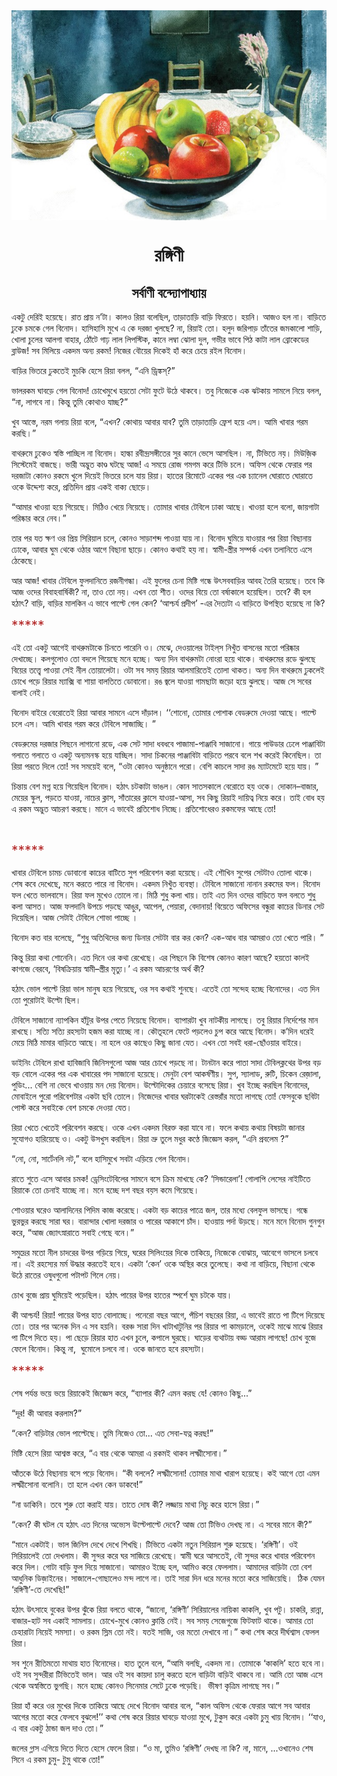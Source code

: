 <div align=center> <img src="./../../metadata/images/rabibasariya/রঙ্গিণী.jpg" align="center" ></div>
<h1 align=center>রঙ্গিণী</h1>
<h2 align=center>সর্বাণী বন্দ্যোপাধ্যায়</h2>
<div><p>&#x98F;&#x995;&#x99F;&#x9C1; &#x9A6;&#x9C7;&#x9B0;&#x9BF;&#x987; &#x9B9;&#x9DF;&#x9C7;&#x99B;&#x9C7;&#x964; &#x9B0;&#x9BE;&#x9A4; &#x9AA;&#x9CD;&#x9B0;&#x9BE;&#x9DF; &#x9A8;&#x2019;&#x99F;&#x9BE;&#x964; &#x995;&#x9BE;&#x9B2;&#x993; &#x9B0;&#x9BF;&#x9DF;&#x9BE; &#x9AC;&#x9B2;&#x9C7;&#x99B;&#x9BF;&#x9B2;, &#x9A4;&#x9BE;&#x9DC;&#x9BE;&#x9A4;&#x9BE;&#x9DC;&#x9BF; &#x9AC;&#x9BE;&#x9DC;&#x9BF; &#x9AB;&#x9BF;&#x9B0;&#x9A4;&#x9C7;&#x964; &#x9B9;&#x9DF;&#x9A8;&#x9BF;&#x964; &#x986;&#x99C;&#x993; &#x9B9;&#x9B2; &#x9A8;&#x9BE;&#x964; &#x9AC;&#x9BE;&#x9DC;&#x9BF;&#x9A4;&#x9C7; &#x9A2;&#x9C1;&#x995;&#x9C7; &#x99A;&#x9AE;&#x995;&#x9C7; &#x997;&#x9C7;&#x9B2; &#x9AC;&#x9BF;&#x9A8;&#x9CB;&#x9A6;&#x964; &#x9B9;&#x9BE;&#x9B8;&#x9BF;&#x9B9;&#x9BE;&#x9B8;&#x9BF; &#x9AE;&#x9C1;&#x996;&#x9C7; &#x98F; &#x995;&#x9C7; &#x9A6;&#x9B0;&#x99C;&#x9BE; &#x996;&#x9C1;&#x9B2;&#x99B;&#x9C7;? &#x9A8;&#x9BE;, &#x9B0;&#x9BF;&#x9DF;&#x9BE;&#x987; &#x9A4;&#x9CB;&#x964; &#x9B9;&#x9B2;&#x9C1;&#x9A6; &#x99C;&#x9B0;&#x9BF;&#x9AA;&#x9BE;&#x9DC; &#x9A4;&#x9BE;&#x981;&#x9A4;&#x9C7;&#x9B0; &#x99C;&#x9AE;&#x995;&#x9BE;&#x9B2;&#x9CB; &#x9B6;&#x9BE;&#x9DC;&#x9BF;, &#x996;&#x9CB;&#x9B2;&#x9BE; &#x99A;&#x9C1;&#x9B2;&#x9C7;&#x9B0; &#x986;&#x9B2;&#x997;&#x9BE; &#x9AC;&#x9BE;&#x9B9;&#x9BE;&#x9B0;, &#x9A0;&#x9CB;&#x981;&#x99F;&#x9C7; &#x997;&#x9BE;&#x9DD; &#x9B2;&#x9BE;&#x9B2; &#x9B2;&#x9BF;&#x9AA;&#x9B8;&#x9CD;&#x99F;&#x9BF;&#x995;, &#x995;&#x9BE;&#x9A8;&#x9C7; &#x9B2;&#x9AE;&#x9CD;&#x9AC;&#x9BE; &#x99D;&#x9CB;&#x9B2;&#x9BE; &#x9A6;&#x9C1;&#x9B2;, &#x997;&#x9AD;&#x9C0;&#x9B0; &#x9AD;&#x9BE;&#x9AC;&#x9C7; &#x9AA;&#x9BF;&#x9A0; &#x995;&#x9BE;&#x99F;&#x9BE; &#x9B2;&#x9BE;&#x9B2; &#x9AC;&#x9CD;&#x9B0;&#x9CB;&#x995;&#x9C7;&#x9A1;&#x9C7;&#x9B0; &#x9AC;&#x9CD;&#x9B2;&#x9BE;&#x989;&#x99C;! &#x9B8;&#x9AC; &#x9AE;&#x9BF;&#x9B2;&#x9BF;&#x9DF;&#x9C7; &#x98F;&#x995;&#x9A6;&#x9AE; &#x985;&#x9A8;&#x9CD;&#x9AF; &#x9B0;&#x995;&#x9AE;! &#x9A8;&#x9BF;&#x99C;&#x9C7;&#x9B0; &#x9AC;&#x9CC;&#x9DF;&#x9C7;&#x9B0; &#x9A6;&#x9BF;&#x995;&#x9C7;&#x987; &#x9B9;&#x9BE;&#x981; &#x995;&#x9B0;&#x9C7; &#x99A;&#x9C7;&#x9DF;&#x9C7; &#x9B0;&#x987;&#x9B2; &#x9AC;&#x9BF;&#x9A8;&#x9CB;&#x9A6;&#x964;&#xA0;</p><p>&#x9AC;&#x9BE;&#x9DC;&#x9BF;&#x9B0; &#x9AD;&#x9BF;&#x9A4;&#x9B0;&#x9C7; &#x9A2;&#x9C1;&#x995;&#x9A4;&#x9C7;&#x987; &#x9AE;&#x9C1;&#x99A;&#x995;&#x9BF; &#x9B9;&#x9C7;&#x9B8;&#x9C7; &#x9B0;&#x9BF;&#x9DF;&#x9BE; &#x9AC;&#x9B2;&#x9B2;, &#x201C;&#x98F;&#x9A8;&#x9BF; &#x9A1;&#x9CD;&#x9B0;&#x9BF;&#x999;&#x9CD;&#x995;&#x9B8;&#x9CD;&#x200C;?&#x201D;</p><p>&#x9AD;&#x9BE;&#x9B2;&#x9B0;&#x995;&#x9AE; &#x998;&#x9BE;&#x9AC;&#x9DC;&#x9C7; &#x997;&#x9C7;&#x9B2; &#x9AC;&#x9BF;&#x9A8;&#x9CB;&#x9A6;! &#x99A;&#x9CB;&#x996;&#x9C7;&#x9AE;&#x9C1;&#x996;&#x9C7; &#x9B9;&#x9DF;&#x9A4;&#x9CB; &#x9B8;&#x9C7;&#x99F;&#x9BE; &#x9AB;&#x9C1;&#x99F;&#x9C7; &#x989;&#x9A0;&#x9C7; &#x9A5;&#x9BE;&#x995;&#x9AC;&#x9C7;&#x964; &#x9A4;&#x9AC;&#x9C1; &#x9A8;&#x9BF;&#x99C;&#x9C7;&#x995;&#x9C7; &#x98F;&#x995; &#x99D;&#x99F;&#x995;&#x9BE;&#x9DF; &#x9B8;&#x9BE;&#x9AE;&#x9B2;&#x9C7; &#x9A8;&#x9BF;&#x9DF;&#x9C7; &#x9AC;&#x9B2;&#x9B2;, &#x201C;&#x9A8;&#x9BE;, &#x9B2;&#x9BE;&#x997;&#x9AC;&#x9C7; &#x9A8;&#x9BE;&#x964; &#x995;&#x9BF;&#x9A8;&#x9CD;&#x9A4;&#x9C1; &#x9A4;&#x9C1;&#x9AE;&#x9BF; &#x995;&#x9CB;&#x9A5;&#x9BE;&#x993; &#x9AF;&#x9BE;&#x99A;&#x9CD;&#x99B;?&#x201D;</p><p>&#x996;&#x9C1;&#x9AC; &#x986;&#x9B8;&#x9CD;&#x9A4;&#x9C7;, &#x9A8;&#x9B0;&#x9AE; &#x997;&#x9B2;&#x9BE;&#x9DF; &#x9B0;&#x9BF;&#x9DF;&#x9BE; &#x9AC;&#x9B2;&#x9C7;, &#x201C;&#x98F;&#x996;&#x9A8;? &#x995;&#x9CB;&#x9A5;&#x9BE;&#x9DF; &#x986;&#x9AC;&#x9BE;&#x9B0; &#x9AF;&#x9BE;&#x9AC;? &#x9A4;&#x9C1;&#x9AE;&#x9BF; &#x9A4;&#x9BE;&#x9DC;&#x9BE;&#x9A4;&#x9BE;&#x9DC;&#x9BF; &#x9AB;&#x9CD;&#x9B0;&#x9C7;&#x9B6; &#x9B9;&#x9DF;&#x9C7; &#x98F;&#x9B8;&#x964; &#x986;&#x9AE;&#x9BF; &#x996;&#x9BE;&#x9AC;&#x9BE;&#x9B0; &#x997;&#x9B0;&#x9AE; &#x995;&#x9B0;&#x99B;&#x9BF;&#x964;&#x201D;</p><p>&#x9AC;&#x9BE;&#x9A5;&#x9B0;&#x9C1;&#x9AE;&#x9C7; &#x9A2;&#x9C1;&#x995;&#x9C7;&#x993; &#x9B8;&#x9CD;&#x9AC;&#x9B8;&#x9CD;&#x9A4;&#x9BF; &#x9AA;&#x9BE;&#x99A;&#x9CD;&#x99B;&#x9BF;&#x9B2; &#x9A8;&#x9BE; &#x9AC;&#x9BF;&#x9A8;&#x9CB;&#x9A6;&#x964; &#x9B9;&#x9BE;&#x9B2;&#x9CD;&#x995;&#x9BE; &#x9B0;&#x9AC;&#x9C0;&#x9A8;&#x9CD;&#x9A6;&#x9CD;&#x9B0;&#x9B8;&#x999;&#x9CD;&#x997;&#x9C0;&#x9A4;&#x9C7;&#x9B0; &#x9B8;&#x9C1;&#x9B0; &#x995;&#x9BE;&#x9A8;&#x9C7; &#x9AD;&#x9C7;&#x9B8;&#x9C7; &#x986;&#x9B8;&#x99B;&#x9BF;&#x9B2;&#x964; &#x9A8;&#x9BE;, &#x99F;&#x9BF;&#x9AD;&#x9BF;&#x9A4;&#x9C7; &#x9A8;&#x9DF;&#x964; &#x9AE;&#x9BF;&#x989;&#x99C;&#x9BC;&#x9BF;&#x995; &#x9B8;&#x9BF;&#x9B8;&#x9CD;&#x99F;&#x9C7;&#x9AE;&#x9C7;&#x987; &#x9AC;&#x9BE;&#x99C;&#x99B;&#x9C7;&#x964; &#x9AD;&#x9BE;&#x9B0;&#x9C0; &#x985;&#x9A6;&#x9CD;&#x9AD;&#x9C1;&#x9A4; &#x995;&#x9BE;&#x9A3;&#x9CD;&#x9A1; &#x998;&#x99F;&#x99B;&#x9C7; &#x986;&#x99C;! &#x98F; &#x9B8;&#x9AE;&#x9DF;&#x9C7; &#x9B0;&#x9CB;&#x99C; &#x997;&#x9AE;&#x997;&#x9AE; &#x995;&#x9B0;&#x9C7; &#x99F;&#x9BF;&#x9AD;&#x9BF; &#x99A;&#x9B2;&#x9C7;&#x964; &#x985;&#x9AB;&#x9BF;&#x9B8; &#x9A5;&#x9C7;&#x995;&#x9C7; &#x9AB;&#x9C7;&#x9B0;&#x9BE;&#x9B0; &#x9AA;&#x9B0; &#x9A6;&#x9B0;&#x99C;&#x9BE;&#x99F;&#x9BE; &#x995;&#x9CB;&#x9A8;&#x993; &#x9B0;&#x995;&#x9AE;&#x9C7; &#x996;&#x9C1;&#x9B2;&#x9C7; &#x9A6;&#x9BF;&#x9DF;&#x9C7;&#x987; &#x9AD;&#x9BF;&#x9A4;&#x9B0;&#x9C7; &#x99A;&#x9B2;&#x9C7; &#x9AF;&#x9BE;&#x9DF; &#x9B0;&#x9BF;&#x9DF;&#x9BE;&#x964; &#x9B9;&#x9BE;&#x9A4;&#x9C7;&#x9B0; &#x9B0;&#x9BF;&#x9AE;&#x9CB;&#x99F;&#x9C7; &#x98F;&#x995;&#x9C7;&#x9B0; &#x9AA;&#x9B0; &#x98F;&#x995; &#x99A;&#x9CD;&#x9AF;&#x9BE;&#x9A8;&#x9C7;&#x9B2; &#x998;&#x9CB;&#x9B0;&#x9BE;&#x9A4;&#x9C7; &#x998;&#x9CB;&#x9B0;&#x9BE;&#x9A4;&#x9C7; &#x993;&#x995;&#x9C7; &#x989;&#x9A6;&#x9CD;&#x9A6;&#x9C7;&#x9B6;&#x9CD;&#x9AF; &#x995;&#x9B0;&#x9C7;, &#x9AA;&#x9CD;&#x9B0;&#x9A4;&#x9BF;&#x9A6;&#x9BF;&#x9A8; &#x9AA;&#x9CD;&#x9B0;&#x9BE;&#x9DF; &#x98F;&#x995;&#x987; &#x9AC;&#x9BE;&#x995;&#x9CD;&#x9AF; &#x99B;&#x9CB;&#x9DC;&#x9C7;&#x964;&#xA0;</p><p>&#x201C;&#x986;&#x9AE;&#x9BE;&#x9B0; &#x996;&#x9BE;&#x993;&#x9DF;&#x9BE; &#x9B9;&#x9DF;&#x9C7; &#x997;&#x9BF;&#x9DF;&#x9C7;&#x99B;&#x9C7;&#x964; &#x9AE;&#x9BF;&#x9A0;&#x9BF;&#x993; &#x996;&#x9C7;&#x9DF;&#x9C7; &#x9A8;&#x9BF;&#x9DF;&#x9C7;&#x99B;&#x9C7;&#x964; &#x9A4;&#x9CB;&#x9AE;&#x9BE;&#x9B0; &#x996;&#x9BE;&#x9AC;&#x9BE;&#x9B0; &#x99F;&#x9C7;&#x9AC;&#x9BF;&#x9B2;&#x9C7; &#x9A2;&#x9BE;&#x995;&#x9BE; &#x986;&#x99B;&#x9C7;&#x964; &#x996;&#x9BE;&#x993;&#x9DF;&#x9BE; &#x9B9;&#x9B2;&#x9C7; &#x9AC;&#x9B2;&#x9CB;, &#x99C;&#x9BE;&#x9DF;&#x997;&#x9BE;&#x99F;&#x9BE; &#x9AA;&#x9B0;&#x9BF;&#x9B7;&#x9CD;&#x995;&#x9BE;&#x9B0; &#x995;&#x9B0;&#x9C7; &#x9A8;&#x9C7;&#x9AC;&#x964;&#x201D;</p><p>&#x9A4;&#x9BE;&#x9B0; &#x9AA;&#x9B0; &#x9AF;&#x9A4; &#x995;&#x9CD;&#x9B7;&#x9A3; &#x993;&#x9B0; &#x9AA;&#x9CD;&#x9B0;&#x9BF;&#x9DF; &#x9B8;&#x9BF;&#x9B0;&#x9BF;&#x9DF;&#x9BE;&#x9B2; &#x99A;&#x9B2;&#x9C7;, &#x995;&#x9CB;&#x9A8;&#x993; &#x9B8;&#x9BE;&#x9DC;&#x9BE;&#x9B6;&#x9AC;&#x9CD;&#x9A6; &#x9AA;&#x9BE;&#x993;&#x9DF;&#x9BE; &#x9AF;&#x9BE;&#x9DF; &#x9A8;&#x9BE;&#x964; &#x9AC;&#x9BF;&#x9A8;&#x9CB;&#x9A6; &#x998;&#x9C1;&#x9AE;&#x9BF;&#x9DF;&#x9C7; &#x9AF;&#x9BE;&#x993;&#x9DF;&#x9BE;&#x9B0; &#x9AA;&#x9B0; &#x9B0;&#x9BF;&#x9DF;&#x9BE; &#x9AC;&#x9BF;&#x99B;&#x9BE;&#x9A8;&#x9BE;&#x9DF; &#x9A2;&#x9CB;&#x995;&#x9C7;, &#x986;&#x9AC;&#x9BE;&#x9B0; &#x998;&#x9C1;&#x9AE; &#x9A5;&#x9C7;&#x995;&#x9C7; &#x993;&#x9A0;&#x9BE;&#x9B0; &#x986;&#x997;&#x9C7; &#x9AC;&#x9BF;&#x99B;&#x9BE;&#x9A8;&#x9BE; &#x99B;&#x9BE;&#x9DC;&#x9C7;&#x964; &#x995;&#x9CB;&#x9A8;&#x993; &#x995;&#x9A5;&#x9BE;&#x987; &#x9B9;&#x9DF; &#x9A8;&#x9BE;&#x964; &#x9B8;&#x9CD;&#x9AC;&#x9BE;&#x9AE;&#x9C0;-&#x9B8;&#x9CD;&#x9A4;&#x9CD;&#x9B0;&#x9C0;&#x9B0; &#x9B8;&#x9AE;&#x9CD;&#x9AA;&#x9B0;&#x9CD;&#x995; &#x98F;&#x996;&#x9A8; &#x9A4;&#x9B2;&#x9BE;&#x9A8;&#x9BF;&#x9A4;&#x9C7;&#xA0;&#x98F;&#x9B8;&#x9C7; &#x9A0;&#x9C7;&#x995;&#x9C7;&#x99B;&#x9C7;&#x964;&#xA0;</p><p>&#x986;&#x9B0; &#x986;&#x99C;! &#x996;&#x9BE;&#x9AC;&#x9BE;&#x9B0; &#x99F;&#x9C7;&#x9AC;&#x9BF;&#x9B2;&#x9C7; &#x9AB;&#x9C1;&#x9B2;&#x9A6;&#x9BE;&#x9A8;&#x9BF;&#x9A4;&#x9C7; &#x9B0;&#x99C;&#x9A8;&#x9C0;&#x997;&#x9A8;&#x9CD;&#x9A7;&#x9BE;&#x964; &#x98F;&#x987; &#x9AB;&#x9C1;&#x9B2;&#x9C7;&#x9B0; &#x99A;&#x9C7;&#x9A8;&#x9BE; &#x9AE;&#x9BF;&#x9B7;&#x9CD;&#x99F;&#x9BF; &#x997;&#x9A8;&#x9CD;&#x9A7;&#x9C7; &#x989;&#x9CE;&#x9B8;&#x9AC;&#x9AC;&#x9BE;&#x9DC;&#x9BF;&#x9B0; &#x986;&#x9AC;&#x9B9; &#x9A4;&#x9C8;&#x9B0;&#x9BF; &#x9B9;&#x9DF;&#x9C7;&#x99B;&#x9C7;&#x964; &#x9A4;&#x9AC;&#x9C7; &#x995;&#x9BF; &#x986;&#x99C; &#x993;&#x9A6;&#x9C7;&#x9B0; &#x9AC;&#x9BF;&#x9AC;&#x9BE;&#x9B9;&#x9AC;&#x9BE;&#x9B0;&#x9CD;&#x9B7;&#x9BF;&#x995;&#x9C0;? &#x9A8;&#x9BE;, &#x9A4;&#x9BE;&#x993; &#x9A4;&#x9CB; &#x9A8;&#x9DF;&#x964; &#x98F;&#x996;&#x9A8; &#x9A4;&#x9CB; &#x9B6;&#x9C0;&#x9A4;&#x964; &#x993;&#x9A6;&#x9C7;&#x9B0; &#x9AC;&#x9BF;&#x9DF;&#x9C7; &#x9A4;&#x9CB; &#x9AC;&#x9B0;&#x9CD;&#x9B7;&#x9BE;&#x995;&#x9BE;&#x9B2;&#x9C7; &#x9B9;&#x9DF;&#x9C7;&#x99B;&#x9BF;&#x9B2;&#x964; &#x9A4;&#x9AC;&#x9C7;? &#x995;&#x9C0; &#x9B9;&#x9B2; &#x9B9;&#x9A0;&#x9BE;&#x9CE;? &#x9AC;&#x9BE;&#x9DC;&#x9BF;, &#x9AC;&#x9BE;&#x9DC;&#x9BF;&#x9B0; &#x9AE;&#x9BE;&#x9B2;&#x995;&#x9BF;&#x9A8; &#x98F; &#x9AD;&#x9BE;&#x9AC;&#x9C7; &#x9AA;&#x9BE;&#x9B2;&#x9CD;&#x99F;&#x9C7; &#x997;&#x9C7;&#x9B2; &#x995;&#x9C7;&#x9A8;? &#x2018;&#x986;&#x9B6;&#x9CD;&#x99A;&#x9B0;&#x9CD;&#x9AF; &#x9AA;&#x9CD;&#x9B0;&#x9A6;&#x9C0;&#x9AA;&#x2019; -&#x98F;&#x9B0; &#x9A6;&#x9C8;&#x9A4;&#x9CD;&#x9AF;&#x99F;&#x9BE; &#x98F; &#x9AC;&#x9BE;&#x9DC;&#x9BF;&#x9A4;&#x9C7; &#x989;&#x9AA;&#x9B8;&#x9CD;&#x9A5;&#x9BF;&#x9A4; &#x9B9;&#x9DF;&#x9C7;&#x99B;&#x9C7; &#x9A8;&#x9BE; &#x995;&#x9BF;?</p><p><span style="color:#B22222;font-size:21px;">*****</span></p><p>&#x98F;&#x987; &#x9A4;&#x9CB; &#x98F;&#x995;&#x99F;&#x9C1; &#x986;&#x997;&#x9C7;&#x987; &#x9AC;&#x9BE;&#x9A5;&#x9B0;&#x9C1;&#x9AE;&#x99F;&#x9BE;&#x995;&#x9C7; &#x99A;&#x9BF;&#x9A8;&#x9A4;&#x9C7; &#x9AA;&#x9BE;&#x9B0;&#x9C7;&#x9A8;&#x9BF; &#x993;&#x964; &#x9AE;&#x9C7;&#x99D;&#x9C7;, &#x9A6;&#x9C7;&#x993;&#x9DF;&#x9BE;&#x9B2;&#x9C7;&#x9B0; &#x99F;&#x9BE;&#x987;&#x9B2;&#x9CD;&#x200C;&#x9B8; &#x9A8;&#x9BF;&#x996;&#x9C1;&#x981;&#x9A4; &#x9AC;&#x9BE;&#x9B8;&#x9A8;&#x9C7;&#x9B0; &#x9AE;&#x9A4;&#x9CB; &#x9AA;&#x9B0;&#x9BF;&#x9B7;&#x9CD;&#x995;&#x9BE;&#x9B0; &#x9A6;&#x9C7;&#x996;&#x9BE;&#x99A;&#x9CD;&#x99B;&#x9C7;&#x964; &#x995;&#x9B2;&#x997;&#x9C1;&#x9B2;&#x9CB;&#x993; &#x9A4;&#x9CB; &#x9AC;&#x9A6;&#x9B2;&#x9C7; &#x997;&#x9BF;&#x9DF;&#x9C7;&#x99B;&#x9C7; &#x9AE;&#x9A8;&#x9C7; &#x9B9;&#x99A;&#x9CD;&#x99B;&#x9C7;&#x964; &#x985;&#x9A8;&#x9CD;&#x9AF; &#x9A6;&#x9BF;&#x9A8; &#x9AC;&#x9BE;&#x9A5;&#x9B0;&#x9C1;&#x9AE;&#x99F;&#x9BE; &#x9A8;&#x9CB;&#x982;&#x9B0;&#x9BE; &#x9B9;&#x9DF;&#x9C7; &#x9A5;&#x9BE;&#x995;&#x9C7;&#x964; &#x9AC;&#x9BE;&#x9A5;&#x9B0;&#x9C1;&#x9AE;&#x9C7;&#x9B0; &#x9B0;&#x9A1;&#x9C7; &#x99D;&#x9C1;&#x9B2;&#x99B;&#x9C7; &#x9AC;&#x9BF;&#x9DF;&#x9C7;&#x9B0; &#x9A4;&#x9A4;&#x9CD;&#x9A4;&#x9CD;&#x9AC;&#x9C7; &#x9AA;&#x9BE;&#x993;&#x9DF;&#x9BE; &#x9B8;&#x9C7;&#x987; &#x9A8;&#x9C0;&#x9B2; &#x9A4;&#x9CB;&#x9DF;&#x9BE;&#x9B2;&#x9C7;&#x99F;&#x9BE;&#x964; &#x993;&#x99F;&#x9BE; &#x9B8;&#x9AC; &#x9B8;&#x9AE;&#x9DF; &#x9B0;&#x9BF;&#x9DF;&#x9BE;&#x9B0; &#x986;&#x9B2;&#x9AE;&#x9BE;&#x9B0;&#x9BF;&#x9A4;&#x9C7;&#x987; &#x9A4;&#x9CB;&#x9B2;&#x9BE; &#x9A5;&#x9BE;&#x995;&#x9A4;&#x964; &#x985;&#x9A8;&#x9CD;&#x9AF; &#x9A6;&#x9BF;&#x9A8; &#x9AC;&#x9BE;&#x9A5;&#x9B0;&#x9C1;&#x9AE;&#x9C7; &#x9A2;&#x9C1;&#x995;&#x9B2;&#x9C7;&#x987; &#x99A;&#x9CB;&#x996;&#x9C7; &#x9AA;&#x9DC;&#x9C7; &#x9B0;&#x9BF;&#x9DF;&#x9BE;&#x9B0; &#x9AE;&#x9CD;&#x9AF;&#x9BE;&#x995;&#x9CD;&#x9B8;&#x9BF; &#x9AC;&#x9BE; &#x9B6;&#x9BE;&#x9DF;&#x9BE; &#x9AC;&#x9BE;&#x9B2;&#x9A4;&#x9BF;&#x9A4;&#x9C7; &#x9A1;&#x9CB;&#x9AC;&#x9BE;&#x9A8;&#x9CB;&#x964; &#x9B0;&#x999; &#x99C;&#x9CD;&#x9AC;&#x9B2;&#x9C7; &#x9AF;&#x9BE;&#x993;&#x9DF;&#x9BE; &#x997;&#x9BE;&#x9AE;&#x99B;&#x9BE;&#x99F;&#x9BE; &#x99C;&#x9DC;&#x9CB; &#x9B9;&#x9DF;&#x9C7; &#x99D;&#x9C1;&#x9B2;&#x99B;&#x9C7;&#x964; &#x986;&#x99C; &#x9B8;&#x9C7; &#x9B8;&#x9AC;&#x9C7;&#x9B0; &#x9AC;&#x9BE;&#x9B2;&#x9BE;&#x987; &#x9A8;&#x9C7;&#x987;&#x964;&#xA0;</p><p>&#x9AC;&#x9BF;&#x9A8;&#x9CB;&#x9A6; &#x9AC;&#x9BE;&#x987;&#x9B0;&#x9C7; &#x9AC;&#x9C7;&#x9B0;&#x9CB;&#x9A4;&#x9C7;&#x987; &#x9B0;&#x9BF;&#x9DF;&#x9BE; &#x986;&#x9AC;&#x9BE;&#x9B0; &#x9B8;&#x9BE;&#x9AE;&#x9A8;&#x9C7; &#x98F;&#x9B8;&#x9C7; &#x9A6;&#x9BE;&#x981;&#x9DC;&#x9BE;&#x9B2;&#x964; &#x2018;&#x2018;&#x9B6;&#x9CB;&#x9A8;&#x9CB;, &#x9A4;&#x9CB;&#x9AE;&#x9BE;&#x9B0; &#x9AA;&#x9CB;&#x9B6;&#x9BE;&#x995; &#x9AC;&#x9C7;&#x9A1;&#x9B0;&#x9C1;&#x9AE;&#x9C7; &#x9A6;&#x9C7;&#x993;&#x9DF;&#x9BE; &#x986;&#x99B;&#x9C7;&#x964; &#x9AA;&#x9BE;&#x9B2;&#x9CD;&#x99F;&#x9C7; &#x99A;&#x9B2;&#x9C7; &#x98F;&#x9B8;&#x964; &#x986;&#x9AE;&#x9BF; &#x996;&#x9BE;&#x9AC;&#x9BE;&#x9B0; &#x997;&#x9B0;&#x9AE; &#x995;&#x9B0;&#x9C7; &#x99F;&#x9C7;&#x9AC;&#x9BF;&#x9B2;&#x9C7; &#x9B8;&#x9BE;&#x99C;&#x9BE;&#x99A;&#x9CD;&#x99B;&#x9BF;&#x964; &#x201D;&#xA0;</p><p>&#x9AC;&#x9C7;&#x9A1;&#x9B0;&#x9C1;&#x9AE;&#x9C7;&#x9B0; &#x9A6;&#x9B0;&#x99C;&#x9BE;&#x9B0; &#x9AA;&#x9BF;&#x99B;&#x9A8;&#x9C7; &#x9B2;&#x9BE;&#x997;&#x9BE;&#x9A8;&#x9CB; &#x9B0;&#x9A1;&#x9C7;, &#x98F;&#x995; &#x9B8;&#x9C7;&#x99F; &#x9B8;&#x9BE;&#x9A6;&#x9BE; &#x9A7;&#x9AC;&#x9A7;&#x9AC;&#x9C7; &#x9AA;&#x9BE;&#x99C;&#x9BE;&#x9AE;&#x9BE;-&#x9AA;&#x9BE;&#x99E;&#x9CD;&#x99C;&#x9BE;&#x9AC;&#x9BF; &#x9B8;&#x9BE;&#x99C;&#x9BE;&#x9A8;&#x9CB;&#x964; &#x997;&#x9BE;&#x9DF;&#x9C7; &#x9AA;&#x9BE;&#x989;&#x9A1;&#x9BE;&#x9B0; &#x9A2;&#x9C7;&#x9B2;&#x9C7; &#x9AA;&#x9BE;&#x99E;&#x9CD;&#x99C;&#x9BE;&#x9AC;&#x9BF;&#x99F;&#x9BE; &#x997;&#x9B2;&#x9BE;&#x9A4;&#x9C7; &#x997;&#x9B2;&#x9BE;&#x9A4;&#x9C7; &#x993; &#x98F;&#x995;&#x99F;&#x9C1; &#x985;&#x9A8;&#x9CD;&#x9AF;&#x9AE;&#x9A8;&#x9B8;&#x9CD;&#x995; &#x9B9;&#x9DF;&#x9C7; &#x9AF;&#x9BE;&#x99A;&#x9CD;&#x99B;&#x9BF;&#x9B2;&#x964; &#x9B8;&#x9BE;&#x9A6;&#x9BE; &#x99A;&#x9BF;&#x995;&#x9A8;&#x9C7;&#x9B0; &#x9AA;&#x9BE;&#x99E;&#x9CD;&#x99C;&#x9BE;&#x9AC;&#x9BF;&#x99F;&#x9BE; &#x9AC;&#x9BE;&#x9DC;&#x9BF;&#x9A4;&#x9C7; &#x9AA;&#x9B0;&#x9AC;&#x9C7; &#x9AC;&#x9B2;&#x9C7; &#x9B6;&#x996; &#x995;&#x9B0;&#x9C7;&#x987; &#x995;&#x9BF;&#x9A8;&#x9C7;&#x99B;&#x9BF;&#x9B2;&#x964; &#x9A4;&#x9BE; &#x9B0;&#x9BF;&#x9DF;&#x9BE; &#x9AA;&#x9B0;&#x9A4;&#x9C7; &#x9A6;&#x9BF;&#x9B2;&#x9C7; &#x9A4;&#x9CB;! &#x9B8;&#x9AC; &#x9B8;&#x9AE;&#x9DF;&#x9C7;&#x987; &#x9AC;&#x9B2;&#x9C7;, &#x201C;&#x993;&#x99F;&#x9BE; &#x995;&#x9CB;&#x9A8;&#x993; &#x985;&#x9A8;&#x9C1;&#x9B7;&#x9CD;&#x9A0;&#x9BE;&#x9A8;&#x9C7; &#x9AA;&#x9B0;&#x9CB;&#x964; &#x9AC;&#x9C7;&#x9B6;&#x9BF; &#x995;&#x9BE;&#x99A;&#x9B2;&#x9C7; &#x9B8;&#x9BE;&#x9A6;&#x9BE; &#x9B0;&#x999; &#x9AE;&#x9CD;&#x9AF;&#x9BE;&#x99F;&#x9AE;&#x9C7;&#x99F;&#x9C7; &#x9B9;&#x9DF;&#x9C7; &#x9AF;&#x9BE;&#x9DF;&#x964; &#x201D;&#xA0;</p><p>&#x99A;&#x9BF;&#x9A8;&#x9CD;&#x9A4;&#x9BE;&#x9DF; &#x9AC;&#x9C7;&#x9B6; &#x9AE;&#x997;&#x9CD;&#x9A8; &#x9B9;&#x9DF;&#x9C7; &#x997;&#x9BF;&#x9DF;&#x9C7;&#x99B;&#x9BF;&#x9B2; &#x9AC;&#x9BF;&#x9A8;&#x9CB;&#x9A6;&#x964; &#x9B9;&#x9A0;&#x9BE;&#x9CE; &#x99A;&#x99F;&#x995;&#x9BE;&#x99F;&#x9BE; &#x9AD;&#x9BE;&#x999;&#x9B2;&#x964; &#x995;&#x9CB;&#x9A8; &#x9B8;&#x9BE;&#x9A4;&#x9B8;&#x995;&#x9BE;&#x9B2;&#x9C7; &#x9AC;&#x9C7;&#x9B0;&#x9CB;&#x9A4;&#x9C7; &#x9B9;&#x9DF; &#x993;&#x995;&#x9C7;&#x964; &#x9A6;&#x9CB;&#x995;&#x9BE;&#x9A8;&#x2013;&#x9AC;&#x9BE;&#x99C;&#x9BE;&#x9B0;, &#x9AE;&#x9C7;&#x9DF;&#x9C7;&#x9B0; &#x9B8;&#x9CD;&#x995;&#x9C1;&#x9B2;, &#x9AA;&#x9DC;&#x9A4;&#x9C7; &#x9AF;&#x9BE;&#x993;&#x9DF;&#x9BE;, &#x9A8;&#x9BE;&#x99A;&#x9C7;&#x9B0; &#x995;&#x9CD;&#x9B2;&#x9BE;&#x9B8;, &#x9B8;&#x9BE;&#x981;&#x9A4;&#x9BE;&#x9B0;&#x9C7;&#x9B0; &#x995;&#x9CD;&#x9B2;&#x9BE;&#x9B8;&#x9C7; &#x9AF;&#x9BE;&#x993;&#x9DF;&#x9BE;-&#x986;&#x9B8;&#x9BE;, &#x9B8;&#x9AC; &#x995;&#x9BF;&#x99B;&#x9C1; &#x9B0;&#x9BF;&#x9DF;&#x9BE;&#x987; &#x9A6;&#x9BE;&#x9DF;&#x9BF;&#x9A4;&#x9CD;&#x9AC; &#x9A8;&#x9BF;&#x9DF;&#x9C7; &#x995;&#x9B0;&#x9C7;&#x964; &#x9A4;&#x9BE;&#x987; &#x9AC;&#x9CB;&#x9A7; &#x9B9;&#x9DF; &#x98F; &#x9B0;&#x995;&#x9AE; &#x985;&#x9A6;&#x9CD;&#x9AD;&#x9C1;&#x9A4; &#x986;&#x99A;&#x9B0;&#x9A3; &#x995;&#x9B0;&#x99B;&#x9C7;&#x964; &#x9AE;&#x9BE;&#x9A8;&#x9C7; &#x98F; &#x9AD;&#x9BE;&#x9AC;&#x9C7;&#x987; &#x9AA;&#x9CD;&#x9B0;&#x9A4;&#x9BF;&#x9B6;&#x9CB;&#x9A7; &#x9A8;&#x9BF;&#x99A;&#x9CD;&#x99B;&#x9C7;&#x964; &#x9AA;&#x9CD;&#x9B0;&#x9A4;&#x9BF;&#x9B6;&#x9CB;&#x9A7;&#x9C7;&#x9B0;&#x993; &#x9B0;&#x995;&#x9AE;&#x9AB;&#x9C7;&#x9B0; &#x986;&#x99B;&#x9C7; &#x9A4;&#x9CB;!</p><p>&#xA0;</p><p><span style="color:#B22222;font-size:21px;">*****</span></p><p>&#x996;&#x9BE;&#x9AC;&#x9BE;&#x9B0; &#x99F;&#x9C7;&#x9AC;&#x9BF;&#x9B2;&#x9C7; &#x99A;&#x9BE;&#x9AE;&#x99A; &#x9A1;&#x9CB;&#x9AC;&#x9BE;&#x9A8;&#x9CB; &#x995;&#x9BE;&#x99A;&#x9C7;&#x9B0; &#x9AC;&#x9BE;&#x99F;&#x9BF;&#x9A4;&#x9C7; &#x9B8;&#x9C1;&#x9AA; &#x9AA;&#x9B0;&#x9BF;&#x9AC;&#x9C7;&#x9B6;&#x9A8; &#x995;&#x9B0;&#x9BE; &#x9B9;&#x9DF;&#x9C7;&#x99B;&#x9C7;&#x964; &#x98F;&#x987; &#x9B6;&#x9CC;&#x996;&#x9BF;&#x9A8; &#x9B8;&#x9C1;&#x9AA;&#x9C7;&#x9B0; &#x9B8;&#x9C7;&#x99F;&#x99F;&#x9BE;&#x993; &#x9A4;&#x9CB;&#x9B2;&#x9BE; &#x9A5;&#x9BE;&#x995;&#x9C7;&#x964; &#x9B6;&#x9C7;&#x9B7; &#x995;&#x9AC;&#x9C7; &#x9A6;&#x9C7;&#x996;&#x9C7;&#x99B;&#x9C7;, &#x9AE;&#x9A8;&#x9C7; &#x995;&#x9B0;&#x9A4;&#x9C7; &#x9AA;&#x9BE;&#x9B0;&#x9C7; &#x9A8;&#x9BE; &#x9AC;&#x9BF;&#x9A8;&#x9CB;&#x9A6;&#x964; &#x98F;&#x995;&#x9A6;&#x9AE; &#x9A8;&#x9BF;&#x996;&#x9C1;&#x981;&#x9A4; &#x9AC;&#x9CD;&#x9AF;&#x9AC;&#x9B8;&#x9CD;&#x9A5;&#x9BE;&#x964; &#x99F;&#x9C7;&#x9AC;&#x9BF;&#x9B2;&#x9C7; &#x9B8;&#x9BE;&#x99C;&#x9BE;&#x9A8;&#x9CB; &#x9A8;&#x9BE;&#x9A8;&#x9BE;&#x9A8; &#x9B0;&#x995;&#x9AE;&#x9C7;&#x9B0; &#x9AB;&#x9B2;&#x964; &#x9AC;&#x9BF;&#x9A8;&#x9CB;&#x9A6; &#x9AB;&#x9B2; &#x996;&#x9C7;&#x9A4;&#x9C7; &#x9AD;&#x9BE;&#x9B2;&#x9AC;&#x9BE;&#x9B8;&#x9C7;&#x964; &#x9B0;&#x9BF;&#x9DF;&#x9BE; &#x9AB;&#x9B2; &#x9AE;&#x9C1;&#x996;&#x9C7;&#x993; &#x9A4;&#x9CB;&#x9B2;&#x9C7; &#x9A8;&#x9BE;&#x964; &#x9AE;&#x9BF;&#x9A0;&#x9BF; &#x9B6;&#x9C1;&#x9A7;&#x9C1; &#x995;&#x9B2;&#x9BE; &#x996;&#x9BE;&#x9DF;&#x964; &#x9A4;&#x9BE;&#x987; &#x98F;&#x9A4; &#x9A6;&#x9BF;&#x9A8; &#x993;&#x9A6;&#x9C7;&#x9B0; &#x9AC;&#x9BE;&#x9A1;&#x9BC;&#x9BF;&#x9A4;&#x9C7; &#x9AB;&#x9B2; &#x9AC;&#x9B2;&#x9A4;&#x9C7; &#x9B6;&#x9C1;&#x9A7;&#x9C1; &#x995;&#x9B2;&#x9BE; &#x986;&#x9B8;&#x9A4;&#x964; &#x986;&#x99C; &#x9AB;&#x9B2;&#x9A6;&#x9BE;&#x9A8;&#x9BF; &#x989;&#x9AA;&#x99A;&#x9C7; &#x9AA;&#x9A1;&#x9BC;&#x99B;&#x9C7; &#x986;&#x999;&#x9C1;&#x9B0;, &#x986;&#x9AA;&#x9C7;&#x9B2;, &#x9AA;&#x9C7;&#x9DF;&#x9BE;&#x9B0;&#x9BE;, &#x9AC;&#x9C7;&#x9A6;&#x9BE;&#x9A8;&#x9BE;&#x9DF;! &#x9AC;&#x9BF;&#x9DF;&#x9C7;&#x9A4;&#x9C7; &#x985;&#x9AB;&#x9BF;&#x9B8;&#x9C7;&#x9B0; &#x9AC;&#x9A8;&#x9CD;&#x9A7;&#x9C1;&#x9B0;&#x9BE; &#x995;&#x9BE;&#x99A;&#x9C7;&#x9B0; &#x9A1;&#x9BF;&#x9A8;&#x9BE;&#x9B0; &#x9B8;&#x9C7;&#x99F; &#x9A6;&#x9BF;&#x9DF;&#x9C7;&#x99B;&#x9BF;&#x9B2;&#x964; &#x986;&#x99C; &#x9B8;&#x9C7;&#x99F;&#x9BE;&#x987; &#x99F;&#x9C7;&#x9AC;&#x9BF;&#x9B2;&#x9C7; &#x9B6;&#x9CB;&#x9AD;&#x9BE; &#x9AA;&#x9BE;&#x99A;&#x9CD;&#x99B;&#x9C7; &#x964;&#xA0;</p><p>&#x9AC;&#x9BF;&#x9A8;&#x9CB;&#x9A6; &#x995;&#x9A4; &#x9AC;&#x9BE;&#x9B0; &#x9AC;&#x9B2;&#x9C7;&#x99B;&#x9C7;, &#x201C;&#x9B6;&#x9C1;&#x9A7;&#x9C1; &#x985;&#x9A4;&#x9BF;&#x9A5;&#x9BF;&#x9A6;&#x9C7;&#x9B0; &#x99C;&#x9A8;&#x9CD;&#x9AF; &#x9A1;&#x9BF;&#x9A8;&#x9BE;&#x9B0; &#x9B8;&#x9C7;&#x99F;&#x99F;&#x9BE; &#x9AC;&#x9BE;&#x9B0; &#x995;&#x9B0; &#x995;&#x9C7;&#x9A8;? &#x98F;&#x995;-&#x986;&#x9A7; &#x9AC;&#x9BE;&#x9B0; &#x986;&#x9AE;&#x9B0;&#x9BE;&#x993; &#x9A4;&#x9CB; &#x996;&#x9C7;&#x9A4;&#x9C7; &#x9AA;&#x9BE;&#x9B0;&#x9BF;&#x964; &#x201D;</p><p>&#x995;&#x9BF;&#x9A8;&#x9CD;&#x9A4;&#x9C1; &#x9B0;&#x9BF;&#x9DF;&#x9BE; &#x995;&#x9A5;&#x9BE; &#x9B6;&#x9CB;&#x9A8;&#x9C7;&#x9A8;&#x9BF;&#x964; &#x98F;&#x9A4; &#x9A6;&#x9BF;&#x9A8;&#x9C7; &#x993;&#x9B0; &#x995;&#x9A5;&#x9BE; &#x9B0;&#x9C7;&#x996;&#x9C7;&#x99B;&#x9C7;&#x964; &#x98F;&#x9B0; &#x9AA;&#x9BF;&#x99B;&#x9A8;&#x9C7; &#x995;&#x9BF; &#x9AC;&#x9BF;&#x9B6;&#x9C7;&#x9B7; &#x995;&#x9CB;&#x9A8;&#x993; &#x995;&#x9BE;&#x9B0;&#x9A3; &#x986;&#x99B;&#x9C7;? &#x9B9;&#x9DF;&#x9A4;&#x9CB; &#x995;&#x9BE;&#x9B2;&#x987; &#x995;&#x9BE;&#x997;&#x99C;&#x9C7; &#x9AC;&#x9C7;&#x9B0;&#x9AC;&#x9C7;, &#x2018;&#x9AC;&#x9BF;&#x9B7;&#x995;&#x9CD;&#x9B0;&#x9BF;&#x9DF;&#x9BE;&#x9DF; &#x9B8;&#x9CD;&#x9AC;&#x9BE;&#x9AE;&#x9C0;&#x2013;&#x9B8;&#x9CD;&#x9A4;&#x9CD;&#x9B0;&#x9C0;&#x9B0; &#x9AE;&#x9C3;&#x9A4;&#x9CD;&#x9AF;&#x9C1;&#x964;&#x2019; &#x98F; &#x9B0;&#x995;&#x9AE; &#x986;&#x99A;&#x9B0;&#x9A3;&#x9C7;&#x9B0; &#x985;&#x9B0;&#x9CD;&#x9A5; &#x995;&#x9C0;?</p><p>&#x9B9;&#x9A0;&#x9BE;&#x9CE; &#x9AD;&#x9CB;&#x9B2; &#x9AA;&#x9BE;&#x9B2;&#x9CD;&#x99F;&#x9C7; &#x9B0;&#x9BF;&#x9DF;&#x9BE; &#x9AD;&#x9BE;&#x9B2; &#x9AE;&#x9BE;&#x9A8;&#x9C1;&#x9B7; &#x9B9;&#x9DF;&#x9C7; &#x997;&#x9BF;&#x9DF;&#x9C7;&#x99B;&#x9C7;, &#x993;&#x9B0; &#x9B8;&#x9AC; &#x995;&#x9A5;&#x9BE;&#x987; &#x9B6;&#x9C1;&#x9A8;&#x99B;&#x9C7;&#x964; &#x98F;&#x9A4;&#x9C7;&#x987; &#x9A4;&#x9CB; &#x9B8;&#x9A8;&#x9CD;&#x9A6;&#x9C7;&#x9B9; &#x9B9;&#x99A;&#x9CD;&#x99B;&#x9C7; &#x9AC;&#x9BF;&#x9A8;&#x9CB;&#x9A6;&#x9C7;&#x9B0;&#x964; &#x98F;&#x9A4; &#x9A6;&#x9BF;&#x9A8; &#x9A4;&#x9CB; &#x9AA;&#x9C1;&#x9B0;&#x9CB;&#x99F;&#x9BE;&#x987; &#x989;&#x9B2;&#x9CD;&#x99F;&#x9CB; &#x99B;&#x9BF;&#x9B2;&#x964;&#xA0;</p><p>&#x99F;&#x9C7;&#x9AC;&#x9BF;&#x9B2;&#x9C7; &#x9B8;&#x9BE;&#x99C;&#x9BE;&#x9A8;&#x9CB; &#x9A8;&#x9CD;&#x9AF;&#x9BE;&#x9AA;&#x995;&#x9BF;&#x9A8; &#x9B9;&#x9BE;&#x981;&#x99F;&#x9C1;&#x9B0; &#x989;&#x9AA;&#x9B0; &#x9AA;&#x9C7;&#x9A4;&#x9C7; &#x9A8;&#x9BF;&#x9DF;&#x9C7;&#x99B;&#x9C7; &#x9AC;&#x9BF;&#x9A8;&#x9CB;&#x9A6;&#x964; &#x9AC;&#x9CD;&#x9AF;&#x9BE;&#x9AA;&#x9BE;&#x9B0;&#x99F;&#x9BE; &#x996;&#x9C1;&#x9AC; &#x9A8;&#x9BE;&#x99F;&#x995;&#x9C0;&#x9DF; &#x9B2;&#x9BE;&#x997;&#x99B;&#x9C7;&#x964; &#x9A4;&#x9AC;&#x9C1; &#x9B0;&#x9BF;&#x9DF;&#x9BE;&#x9B0; &#x9A8;&#x9BF;&#x9B0;&#x9CD;&#x9A6;&#x9C7;&#x9B6;&#x9C7;&#x9B0; &#x9AE;&#x9BE;&#x9A8; &#x9B0;&#x9BE;&#x996;&#x99B;&#x9C7;&#x964; &#x9B8;&#x9A4;&#x9CD;&#x9AF;&#x9BF; &#x9B8;&#x9A4;&#x9CD;&#x9AF;&#x9BF; &#x9B0;&#x9B9;&#x9B8;&#x9CD;&#x9AF;&#x99F;&#x9BE; &#x9B9;&#x99C;&#x9AE; &#x995;&#x9B0;&#x9BE; &#x9AF;&#x9BE;&#x99A;&#x9CD;&#x99B;&#x9C7; &#x9A8;&#x9BE;&#x964; &#x995;&#x9CC;&#x9A4;&#x9C2;&#x9B9;&#x9B2;&#x9C7; &#x9AB;&#x9C7;&#x99F;&#x9C7; &#x9AA;&#x9DC;&#x9B2;&#x9C7;&#x993; &#x99A;&#x9C1;&#x9AA; &#x995;&#x9B0;&#x9C7; &#x986;&#x99B;&#x9C7; &#x9AC;&#x9BF;&#x9A8;&#x9CB;&#x9A6;&#x964; &#x995;&#x2019;&#x9A6;&#x9BF;&#x9A8; &#x9A7;&#x9B0;&#x9C7;&#x987; &#x9AE;&#x9C7;&#x9DF;&#x9C7; &#x9AE;&#x9BF;&#x9A0;&#x9BF; &#x9AE;&#x9BE;&#x9AE;&#x9BE;&#x9B0; &#x9AC;&#x9BE;&#x9DC;&#x9BF;&#x9A4;&#x9C7; &#x986;&#x99B;&#x9C7;&#x964; &#x9A8;&#x9BE; &#x9B9;&#x9B2;&#x9C7; &#x993;&#x9B0; &#x995;&#x9BE;&#x99B;&#x9C7;&#x993; &#x995;&#x9BF;&#x99B;&#x9C1; &#x99C;&#x9BE;&#x9A8;&#x9BE; &#x9AF;&#x9C7;&#x9A4;&#x964; &#x98F;&#x996;&#x9A8; &#x9A4;&#x9CB; &#x9B8;&#x9AC;&#x987; &#x9A7;&#x9B0;&#x9BE;-&#x99B;&#x9CB;&#x981;&#x993;&#x9DF;&#x9BE;&#x9B0; &#x9AC;&#x9BE;&#x987;&#x9B0;&#x9C7;&#x964;&#xA0;</p><p>&#x9A1;&#x9BE;&#x987;&#x9A8;&#x9BF;&#x982; &#x99F;&#x9C7;&#x9AC;&#x9BF;&#x9B2;&#x9C7; &#x9B0;&#x9BE;&#x996;&#x9BE; &#x9B9;&#x9BE;&#x9AC;&#x9BF;&#x99C;&#x9BE;&#x9AC;&#x9BF; &#x99C;&#x9BF;&#x9A8;&#x9BF;&#x9B8;&#x997;&#x9C1;&#x9B2;&#x9CB; &#x986;&#x99C; &#x986;&#x9B0; &#x99A;&#x9CB;&#x996;&#x9C7; &#x9AA;&#x9DC;&#x99B;&#x9C7; &#x9A8;&#x9BE;&#x964; &#x99F;&#x9BE;&#x9A8;&#x99F;&#x9BE;&#x9A8; &#x995;&#x9B0;&#x9C7; &#x9AA;&#x9BE;&#x9A4;&#x9BE; &#x9B8;&#x9BE;&#x9A6;&#x9BE; &#x99F;&#x9C7;&#x9AC;&#x9BF;&#x9B2;&#x995;&#x9CD;&#x9B2;&#x9A5;&#x9C7;&#x9B0; &#x989;&#x9AA;&#x9B0; &#x9AC;&#x9DC; &#x9AC;&#x9DC; &#x9AC;&#x9CB;&#x9B2;&#x9C7; &#x98F;&#x995;&#x9C7;&#x9B0; &#x9AA;&#x9B0; &#x98F;&#x995; &#x996;&#x9BE;&#x9AC;&#x9BE;&#x9B0;&#x9C7;&#x9B0; &#x9AA;&#x9A6; &#x9B8;&#x9BE;&#x99C;&#x9BE;&#x9A8;&#x9CB; &#x9B9;&#x9DF;&#x9C7;&#x99B;&#x9C7;&#x964; &#x9AE;&#x9C7;&#x9A8;&#x9C1;&#x99F;&#x9BE; &#x9AC;&#x9C7;&#x9B6; &#x986;&#x995;&#x9B0;&#x9CD;&#x9B7;&#x9A3;&#x9C0;&#x9DF;&#x964; &#x9B8;&#x9C1;&#x9AA;, &#x9B8;&#x9CD;&#x9AF;&#x9BE;&#x9B2;&#x9BE;&#x9A1;, &#x9B0;&#x9C1;&#x99F;&#x9BF;, &#x99A;&#x9BF;&#x995;&#x9C7;&#x9A8; &#x9B0;&#x9C7;&#x99C;&#x9BC;&#x9BE;&#x9B2;&#x9BE;, &#x9AA;&#x9C1;&#x9A1;&#x9BF;&#x982;... &#x9AC;&#x9C7;&#x9B6;&#x9BF; &#x9A8;&#x9BE; &#x9AD;&#x9C7;&#x9AC;&#x9C7; &#x996;&#x9BE;&#x993;&#x9DF;&#x9BE;&#x9DF; &#x9AE;&#x9A8; &#x9A6;&#x9C7;&#x9DF; &#x9AC;&#x9BF;&#x9A8;&#x9CB;&#x9A6;&#x964; &#x989;&#x9B2;&#x9CD;&#x99F;&#x9CB;&#x9A6;&#x9BF;&#x995;&#x9C7;&#x9B0; &#x99A;&#x9C7;&#x9DF;&#x9BE;&#x9B0;&#x9C7; &#x9AC;&#x9B8;&#x9C7;&#x99B;&#x9C7; &#x9B0;&#x9BF;&#x9DF;&#x9BE;&#x964; &#x996;&#x9C1;&#x9AC; &#x987;&#x99A;&#x9CD;&#x99B;&#x9C7; &#x995;&#x9B0;&#x99B;&#x9BF;&#x9B2; &#x9AC;&#x9BF;&#x9A8;&#x9CB;&#x9A6;&#x9C7;&#x9B0;, &#x9AE;&#x9CB;&#x9AC;&#x9BE;&#x987;&#x9B2;&#x9C7; &#x9AA;&#x9C1;&#x9B0;&#x9CB; &#x9AA;&#x9B0;&#x9BF;&#x9AC;&#x9C7;&#x9B6;&#x99F;&#x9BE;&#x9B0; &#x98F;&#x995;&#x99F;&#x9BE; &#x99B;&#x9AC;&#x9BF; &#x9A4;&#x9CB;&#x9B2;&#x9C7;&#x964; &#x9A8;&#x9BF;&#x99C;&#x9C7;&#x9A6;&#x9C7;&#x9B0; &#x996;&#x9BE;&#x9AC;&#x9BE;&#x9B0; &#x998;&#x9B0;&#x99F;&#x9BE;&#x995;&#x9C7;&#x987; &#x9B0;&#x9C7;&#x9B8;&#x9CD;&#x9A4;&#x9B0;&#x9BE;&#x981;&#x9B0; &#x9AE;&#x9A4;&#x9CB; &#x9B2;&#x9BE;&#x997;&#x99B;&#x9C7; &#x9A4;&#x9CB;! &#x9AB;&#x9C7;&#x9B8;&#x9AC;&#x9C1;&#x995;&#x9C7; &#x99B;&#x9AC;&#x9BF;&#x99F;&#x9BE; &#x9AA;&#x9CB;&#x9B8;&#x9CD;&#x99F; &#x995;&#x9B0;&#x9C7; &#x9B8;&#x9AC;&#x9BE;&#x987;&#x995;&#x9C7; &#x9AC;&#x9C7;&#x9B6; &#x99A;&#x9AE;&#x995;&#x9C7; &#x9A6;&#x9C7;&#x993;&#x9DF;&#x9BE; &#x9AF;&#x9C7;&#x9A4;&#x964;&#xA0;</p><p>&#x9B0;&#x9BF;&#x9DF;&#x9BE; &#x996;&#x9C7;&#x9A4;&#x9C7; &#x996;&#x9C7;&#x9A4;&#x9C7;&#x987; &#x9AA;&#x9B0;&#x9BF;&#x9AC;&#x9C7;&#x9B6;&#x9A8; &#x995;&#x9B0;&#x99B;&#x9C7;&#x964; &#x993;&#x995;&#x9C7; &#x98F;&#x996;&#x9A8; &#x98F;&#x995;&#x9A6;&#x9AE; &#x9AC;&#x9BF;&#x9B0;&#x995;&#x9CD;&#x9A4; &#x995;&#x9B0;&#x9BE; &#x9AF;&#x9BE;&#x9AC;&#x9C7; &#x9A8;&#x9BE;&#x964; &#x9AB;&#x9B2;&#x9C7; &#x995;&#x9A5;&#x9BE;&#x9DF; &#x995;&#x9A5;&#x9BE;&#x9DF; &#x9AC;&#x9BF;&#x9B7;&#x9DF;&#x99F;&#x9BE; &#x99C;&#x9BE;&#x9A8;&#x9BE;&#x9B0; &#x9B8;&#x9C1;&#x9AF;&#x9CB;&#x997;&#x993; &#x9B9;&#x9BE;&#x9B0;&#x9BF;&#x9DF;&#x9C7;&#x99B;&#x9C7; &#x993;&#x964; &#x98F;&#x995;&#x99F;&#x9C1; &#x989;&#x9B8;&#x996;&#x9C1;&#x9B8; &#x995;&#x9B0;&#x99B;&#x9BF;&#x9B2;&#x964; &#x9B0;&#x9BF;&#x9DF;&#x9BE; &#x9AD;&#x9CD;&#x9B0;&#x9C1; &#x9A4;&#x9C1;&#x9B2;&#x9C7; &#x9AE;&#x9A7;&#x9C1;&#x9B0; &#x995;&#x9A3;&#x9CD;&#x9A0;&#x9C7; &#x99C;&#x9BF;&#x99C;&#x9CD;&#x99E;&#x9C7;&#x9B8; &#x995;&#x9B0;&#x9B2;, &#x201C;&#x98F;&#x9A8;&#x9BF; &#x9AA;&#x9CD;&#x9B0;&#x9AC;&#x9B2;&#x9C7;&#x9AE; ?&#x201D;</p><p>&#x201C;&#x9A8;&#x9CB;, &#x9A8;&#x9CB;, &#x9B8;&#x9BE;&#x9B0;&#x9CD;&#x99F;&#x9C7;&#x9A8;&#x9B2;&#x9BF; &#x9A8;&#x99F;,&#x201D; &#x9AC;&#x9B2;&#x9C7; &#x9B9;&#x9BE;&#x9B8;&#x9BF;&#x9AE;&#x9C1;&#x996;&#x9C7; &#x9B8;&#x9AC;&#x99F;&#x9BE; &#x98F;&#x9DC;&#x9BF;&#x9DF;&#x9C7; &#x997;&#x9C7;&#x9B2; &#x9AC;&#x9BF;&#x9A8;&#x9CB;&#x9A6;&#x964;&#xA0;</p><p>&#x9B0;&#x9BE;&#x9A4;&#x9C7; &#x9B6;&#x9C1;&#x9A4;&#x9C7; &#x98F;&#x9B8;&#x9C7; &#x986;&#x9AC;&#x9BE;&#x9B0; &#x99A;&#x9AE;&#x995;! &#x9A1;&#x9CD;&#x9B0;&#x9C7;&#x9B8;&#x9BF;&#x982;&#x99F;&#x9C7;&#x9AC;&#x9BF;&#x9B2;&#x9C7;&#x9B0; &#x9B8;&#x9BE;&#x9AE;&#x9A8;&#x9C7; &#x9AC;&#x9B8;&#x9C7; &#x995;&#x9CD;&#x9B0;&#x9BF;&#x9AE; &#x9AE;&#x9BE;&#x996;&#x99B;&#x9C7; &#x995;&#x9C7;? &#x2018;&#x9B8;&#x9BF;&#x9A8;&#x9CD;&#x9A1;&#x9BE;&#x9B0;&#x9C7;&#x9B2;&#x9BE;&#x2019;! &#x997;&#x9CB;&#x9B2;&#x9BE;&#x9AA;&#x9BF; &#x9B2;&#x9C7;&#x9B8;&#x9C7;&#x9B0; &#x9A8;&#x9BE;&#x987;&#x99F;&#x9BF;&#x9A4;&#x9C7; &#x9B0;&#x9BF;&#x9DF;&#x9BE;&#x995;&#x9C7; &#x9A4;&#x9CB; &#x99A;&#x9C7;&#x9A8;&#x9BE;&#x987; &#x9AF;&#x9BE;&#x99A;&#x9CD;&#x99B;&#x9C7; &#x9A8;&#x9BE;&#x964; &#x9AE;&#x9A8;&#x9C7; &#x9B9;&#x99A;&#x9CD;&#x99B;&#x9C7; &#x9A6;&#x9B6; &#x9AC;&#x99B;&#x9B0; &#x9AC;&#x9DF;&#x9B8; &#x995;&#x9AE;&#x9C7; &#x997;&#x9BF;&#x9DF;&#x9C7;&#x99B;&#x9C7;&#x964;&#xA0;</p><p>&#x9B6;&#x9CB;&#x993;&#x9DF;&#x9BE;&#x9B0; &#x998;&#x9B0;&#x9C7;&#x993; &#x986;&#x9B2;&#x9BE;&#x9A6;&#x9BF;&#x9A8;&#x9C7;&#x9B0; &#x9AA;&#x9BF;&#x9A6;&#x9BF;&#x9AE; &#x995;&#x9BE;&#x99C; &#x995;&#x9B0;&#x9C7;&#x99B;&#x9C7;&#x964; &#x98F;&#x995;&#x99F;&#x9BE; &#x9AC;&#x9DC; &#x995;&#x9BE;&#x99A;&#x9C7;&#x9B0; &#x9AA;&#x9BE;&#x9A4;&#x9CD;&#x9B0;&#x9C7; &#x99C;&#x9B2;, &#x9A4;&#x9BE;&#x9B0; &#x9AE;&#x9A7;&#x9CD;&#x9AF;&#x9C7; &#x9AC;&#x9C7;&#x9B2;&#x9AB;&#x9C1;&#x9B2; &#x9AD;&#x9BE;&#x9B8;&#x99B;&#x9C7;&#x964; &#x997;&#x9A8;&#x9CD;&#x9A7;&#x9C7; &#x9AD;&#x9C1;&#x9B0;&#x9AD;&#x9C1;&#x9B0; &#x995;&#x9B0;&#x99B;&#x9C7; &#x9B8;&#x9BE;&#x9B0;&#x9BE; &#x998;&#x9B0;&#x964; &#x9AC;&#x9BE;&#x9B0;&#x9BE;&#x9A8;&#x9CD;&#x9A6;&#x9BE;&#x9B0; &#x996;&#x9CB;&#x9B2;&#x9BE; &#x9A6;&#x9B0;&#x99C;&#x9BE;&#x9B0; &#x993; &#x9AA;&#x9BE;&#x9B0;&#x9C7;&#x9B0; &#x986;&#x995;&#x9BE;&#x9B6;&#x9C7; &#x99A;&#x9BE;&#x981;&#x9A6;&#x964; &#x9B9;&#x9BE;&#x993;&#x9DF;&#x9BE;&#x9DF; &#x9AA;&#x9B0;&#x9CD;&#x9A6;&#x9BE; &#x989;&#x9DC;&#x99B;&#x9C7;&#x964; &#x9AE;&#x9A8;&#x9C7; &#x9AE;&#x9A8;&#x9C7; &#x9AC;&#x9BF;&#x9A8;&#x9CB;&#x9A6; &#x997;&#x9C1;&#x9A8;&#x997;&#x9C1;&#x9A8; &#x995;&#x9B0;&#x9C7;, &#x201C;&#x986;&#x99C; &#x99C;&#x9CD;&#x9AF;&#x9CB;&#x9CE;&#x9B8;&#x9CD;&#x9A8;&#x9BE;&#x9B0;&#x9BE;&#x9A4;&#x9C7; &#x9B8;&#x9AC;&#x9BE;&#x987; &#x997;&#x9C7;&#x99B;&#x9C7; &#x9AC;&#x9A8;&#x9C7;&#x964;&#x201D;</p><p>&#x9B8;&#x9AE;&#x9C1;&#x9A6;&#x9CD;&#x9B0;&#x9C7;&#x9B0; &#x9AE;&#x9A4;&#x9CB; &#x9A8;&#x9C0;&#x9B2; &#x99A;&#x9BE;&#x9A6;&#x9B0;&#x9C7;&#x9B0; &#x989;&#x9AA;&#x9B0; &#x997;&#x9DC;&#x9BF;&#x9DF;&#x9C7; &#x997;&#x9BF;&#x9DF;&#x9C7;, &#x998;&#x9B0;&#x9C7;&#x9B0; &#x9B8;&#x9BF;&#x9B2;&#x9BF;&#x982;&#x9DF;&#x9C7;&#x9B0; &#x9A6;&#x9BF;&#x995;&#x9C7; &#x9A4;&#x9BE;&#x995;&#x9BF;&#x9DF;&#x9C7;, &#x9A8;&#x9BF;&#x99C;&#x9C7;&#x995;&#x9C7; &#x9AC;&#x9CB;&#x99D;&#x9BE;&#x9DF;, &#x986;&#x9AC;&#x9C7;&#x997;&#x9C7; &#x9AD;&#x9BE;&#x9B8;&#x9B2;&#x9C7; &#x99A;&#x9B2;&#x9AC;&#x9C7; &#x9A8;&#x9BE;&#x964; &#x98F;&#x987; &#x9B0;&#x9B9;&#x9B8;&#x9CD;&#x9AF;&#x9C7;&#x9B0; &#x9AE;&#x9B0;&#x9CD;&#x9AE; &#x989;&#x9A6;&#x9CD;&#x9A7;&#x9BE;&#x9B0; &#x995;&#x9B0;&#x9A4;&#x9C7;&#x987; &#x9B9;&#x9AC;&#x9C7;&#x964; &#x98F;&#x995;&#x99F;&#x9BE; &#x2018;&#x995;&#x9C7;&#x9A8;&#x2019; &#x993;&#x995;&#x9C7; &#x985;&#x9B8;&#x9CD;&#x9A5;&#x9BF;&#x9B0; &#x995;&#x9B0;&#x9C7; &#x9A4;&#x9C1;&#x9B2;&#x9C7;&#x99B;&#x9C7;&#x964; &#x995;&#x9A5;&#x9BE; &#x9A8;&#x9BE; &#x9AC;&#x9BE;&#x9DC;&#x9BF;&#x9DF;&#x9C7;, &#x9AC;&#x9BF;&#x99B;&#x9BE;&#x9A8;&#x9BE; &#x9A5;&#x9C7;&#x995;&#x9C7; &#x989;&#x9A0;&#x9C7; &#x9B0;&#x9BE;&#x9A4;&#x9C7;&#x9B0; &#x993;&#x9B7;&#x9C1;&#x9A7;&#x997;&#x9C1;&#x9B2;&#x9CB; &#x9AA;&#x99F;&#x9BE;&#x9AA;&#x99F; &#x997;&#x9BF;&#x9B2;&#x9C7; &#x9A8;&#x9C7;&#x9DF;&#x964;&#xA0;</p><p>&#x99A;&#x9CB;&#x996; &#x9AC;&#x9C1;&#x99C;&#x9C7; &#x9AA;&#x9CD;&#x9B0;&#x9BE;&#x9DF; &#x998;&#x9C1;&#x9AE;&#x9BF;&#x9DF;&#x9C7;&#x987; &#x9AA;&#x9DC;&#x9C7;&#x99B;&#x9BF;&#x9B2;&#x964; &#x9B9;&#x9A0;&#x9BE;&#x9CE; &#x9AA;&#x9BE;&#x9DF;&#x9C7;&#x9B0; &#x989;&#x9AA;&#x9B0; &#x9B9;&#x9BE;&#x9A4;&#x9C7;&#x9B0; &#x9B8;&#x9CD;&#x9AA;&#x9B0;&#x9CD;&#x9B6;&#x9C7; &#x998;&#x9C1;&#x9AE; &#x99A;&#x99F;&#x995;&#x9C7; &#x9AF;&#x9BE;&#x9DF;&#x964;&#xA0;</p><p>&#x995;&#x9C0; &#x986;&#x9B6;&#x9CD;&#x99A;&#x9B0;&#x9CD;&#x9AF;! &#x9B0;&#x9BF;&#x9DF;&#x9BE;! &#x9AA;&#x9BE;&#x9DF;&#x9C7;&#x9B0; &#x989;&#x9AA;&#x9B0; &#x9B9;&#x9BE;&#x9A4; &#x9AC;&#x9CB;&#x9B2;&#x9BE;&#x99A;&#x9CD;&#x99B;&#x9C7;&#x964; &#x9AA;&#x9A8;&#x9C7;&#x9B0;&#x9CB; &#x9AC;&#x99B;&#x9B0; &#x986;&#x997;&#x9C7;, &#x9AA;&#x981;&#x99A;&#x9BF;&#x9B6; &#x9AC;&#x99B;&#x9B0;&#x9C7;&#x9B0; &#x9B0;&#x9BF;&#x9DF;&#x9BE;, &#x98F; &#x9AD;&#x9BE;&#x9AC;&#x9C7;&#x987; &#x9B0;&#x9BE;&#x9A4;&#x9C7; &#x9AA;&#x9BE; &#x99F;&#x9BF;&#x9AA;&#x9C7; &#x9A6;&#x9BF;&#x9DF;&#x9C7;&#x99B;&#x9C7; &#x9A4;&#x9CB;&#x964; &#x9A4;&#x9BE;&#x9B0; &#x9AA;&#x9B0; &#x985;&#x9A8;&#x9C7;&#x995; &#x9A6;&#x9BF;&#x9A8; &#x98F; &#x9B8;&#x9AC; &#x9B9;&#x9DF;&#x9A8;&#x9BF;&#x964; &#x9AC;&#x9B0;&#x99E;&#x9CD;&#x99A; &#x9B8;&#x9BE;&#x9B0;&#x9BE; &#x9A6;&#x9BF;&#x9A8; &#x996;&#x9BE;&#x99F;&#x9BE;&#x996;&#x9BE;&#x99F;&#x9C1;&#x9A8;&#x9BF;&#x9B0; &#x9AA;&#x9B0; &#x9B0;&#x9BF;&#x9DF;&#x9BE;&#x9B0; &#x9AA;&#x9BE; &#x995;&#x9BE;&#x9AE;&#x9DC;&#x9BE;&#x9B2;&#x9C7;, &#x993;&#x995;&#x9C7;&#x987; &#x9AE;&#x9BE;&#x99D;&#x9C7; &#x9AE;&#x9BE;&#x99D;&#x9C7; &#x9B0;&#x9BF;&#x9DF;&#x9BE;&#x9B0; &#x9AA;&#x9BE; &#x99F;&#x9BF;&#x9AA;&#x9C7; &#x9A6;&#x9BF;&#x9A4;&#x9C7; &#x9B9;&#x9DF;&#x964; &#x9AA;&#x9BE; &#x99B;&#x9C7;&#x9DC;&#x9C7; &#x9B0;&#x9BF;&#x9DF;&#x9BE;&#x9B0; &#x9B9;&#x9BE;&#x9A4; &#x98F;&#x996;&#x9A8; &#x99A;&#x9C1;&#x9B2;&#x9C7;, &#x995;&#x9AA;&#x9BE;&#x9B2;&#x9C7; &#x998;&#x9C1;&#x9B0;&#x99B;&#x9C7;&#x964; &#x998;&#x9BE;&#x9DC;&#x9C7;&#x9B0; &#x9AC;&#x9CD;&#x9AF;&#x9A5;&#x9BE;&#x99F;&#x9BE;&#x9DF; &#x9AC;&#x9A1;&#x9CD;&#x9A1; &#x986;&#x9B0;&#x9BE;&#x9AE; &#x9B2;&#x9BE;&#x997;&#x99B;&#x9C7;! &#x99A;&#x9CB;&#x996; &#x9AC;&#x9C1;&#x99C;&#x9C7; &#x9AB;&#x9C7;&#x9B2;&#x9C7; &#x9AC;&#x9BF;&#x9A8;&#x9CB;&#x9A6;&#x964; &#x995;&#x9BF;&#x9A8;&#x9CD;&#x9A4;&#x9C1; &#x9A8;&#x9BE;,&#xA0; &#x998;&#x9C1;&#x9AE;&#x9CB;&#x9B2;&#x9C7; &#x99A;&#x9B2;&#x9AC;&#x9C7; &#x9A8;&#x9BE;&#x964; &#x993;&#x995;&#x9C7; &#x99C;&#x9BE;&#x9A8;&#x9A4;&#x9C7;&#xA0;&#x9B9;&#x9AC;&#x9C7; &#x9B0;&#x9B9;&#x9B8;&#x9CD;&#x9AF;&#x99F;&#x9BE;&#x964;&#xA0;</p><p><span style="color:#B22222;font-size:21px;">*****</span></p><p>&#x9B6;&#x9C7;&#x9B7; &#x9AA;&#x9B0;&#x9CD;&#x9AF;&#x9A8;&#x9CD;&#x9A4; &#x9AD;&#x9DF;&#x9C7; &#x9AD;&#x9DF;&#x9C7; &#x9B0;&#x9BF;&#x9DF;&#x9BE;&#x995;&#x9C7;&#x987; &#x99C;&#x9BF;&#x99C;&#x9CD;&#x99E;&#x9C7;&#x9B8; &#x995;&#x9B0;&#x9C7;, &#x201C;&#x9AC;&#x9CD;&#x9AF;&#x9BE;&#x9AA;&#x9BE;&#x9B0; &#x995;&#x9C0;? &#x98F;&#x9AE;&#x9A8; &#x995;&#x9B0;&#x99B; &#x9AF;&#x9C7;! &#x995;&#x9CB;&#x9A8;&#x993; &#x995;&#x9BF;&#x99B;&#x9C1;...&#x201D;</p><p>&#x201C;&#x9A6;&#x9C2;&#x9B0;! &#x995;&#x9C0; &#x986;&#x9AC;&#x9BE;&#x9B0; &#x995;&#x9B0;&#x9B2;&#x9BE;&#x9AE;?&#x201D;</p><p>&#x201C;&#x995;&#x9C7;&#x9A8;? &#x9AC;&#x9BE;&#x9DC;&#x9BF;&#x99F;&#x9BE;&#x9B0; &#x9AD;&#x9CB;&#x9B2; &#x9AA;&#x9BE;&#x9B2;&#x9CD;&#x99F;&#x9C7;&#x99B;&#x9C7;&#x964; &#x9A4;&#x9C1;&#x9AE;&#x9BF; &#x9A8;&#x9BF;&#x99C;&#x9C7;&#x993; &#x9A4;&#x9CB;... &#x98F;&#x9A4; &#x9B8;&#x9C7;&#x9AC;&#x9BE;-&#x9AF;&#x9A4;&#x9CD;&#x9A8; &#x995;&#x9B0;&#x99B;!&#x201D;</p><p>&#x9AE;&#x9BF;&#x9B7;&#x9CD;&#x99F;&#x9BF; &#x9B9;&#x9C7;&#x9B8;&#x9C7; &#x9B0;&#x9BF;&#x9DF;&#x9BE; &#x986;&#x9B6;&#x9CD;&#x9AC;&#x9B8;&#x9CD;&#x9A4; &#x995;&#x9B0;&#x9C7;, &#x201C;&#x98F; &#x9AC;&#x9BE;&#x9B0; &#x9A5;&#x9C7;&#x995;&#x9C7; &#x986;&#x9AE;&#x9B0;&#x9BE; &#x98F; &#x9B0;&#x995;&#x9AE;&#x987; &#x9A5;&#x9BE;&#x995;&#x9AC; &#x9B2;&#x995;&#x9CD;&#x9B7;&#x9CD;&#x9AE;&#x9C0;&#x9B8;&#x9CB;&#x9A8;&#x9BE;&#x964;&#x201D;</p><p>&#x986;&#x981;&#x9A4;&#x995;&#x9C7; &#x989;&#x9A0;&#x9C7; &#x9AC;&#x9BF;&#x99B;&#x9BE;&#x9A8;&#x9BE;&#x9DF; &#x9AC;&#x9B8;&#x9C7; &#x9AA;&#x9DC;&#x9C7; &#x9AC;&#x9BF;&#x9A8;&#x9CB;&#x9A6;&#x964; &#x201C;&#x995;&#x9C0; &#x9AC;&#x9B2;&#x9B2;&#x9C7;? &#x9B2;&#x995;&#x9CD;&#x9B7;&#x9CD;&#x9AE;&#x9C0;&#x9B8;&#x9CB;&#x9A8;&#x9BE;! &#x9A4;&#x9CB;&#x9AE;&#x9BE;&#x9B0; &#x9AE;&#x9BE;&#x9A5;&#x9BE; &#x996;&#x9BE;&#x9B0;&#x9BE;&#x9AA; &#x9B9;&#x9DF;&#x9C7;&#x99B;&#x9C7;&#x964; &#x995;&#x987; &#x986;&#x997;&#x9C7; &#x9A4;&#x9CB; &#x98F;&#x9AE;&#x9A8; &#x9B2;&#x995;&#x9CD;&#x9B7;&#x9CD;&#x9AE;&#x9C0;&#x9B8;&#x9CB;&#x9A8;&#x9BE; &#x9AC;&#x9B2;&#x9CB;&#x9A8;&#x9BF;&#x964; &#x9A4;&#x9BE; &#x9B9;&#x9B2;&#x9C7; &#x98F;&#x996;&#x9A8; &#x995;&#x9C7;&#x9A8; &#x9A1;&#x9BE;&#x995;&#x9AC;&#x9C7;!&#x201D;</p><p>&#x201C;&#x9A8;&#x9BE; &#x9A1;&#x9BE;&#x995;&#x9BF;&#x9A8;&#x9BF;&#x964; &#x9A4;&#x9AC;&#x9C7; &#x9B6;&#x9C1;&#x9B0;&#x9C1; &#x9A4;&#x9CB; &#x995;&#x9B0;&#x9BE;&#x987; &#x9AF;&#x9BE;&#x9DF;&#x964; &#x9A4;&#x9BE;&#x9A4;&#x9C7; &#x9A6;&#x9CB;&#x9B7; &#x995;&#x9C0;? &#x9B2;&#x99C;&#x9CD;&#x99C;&#x9BE;&#x9DF; &#x9AE;&#x9BE;&#x9A5;&#x9BE; &#x9A8;&#x9BF;&#x99A;&#x9C1; &#x995;&#x9B0;&#x9C7; &#x9B9;&#x9BE;&#x9B8;&#x9C7; &#x9B0;&#x9BF;&#x9DF;&#x9BE;&#x964;&#x201D;</p><p>&#x201C;&#x995;&#x9C7;&#x9A8;? &#x995;&#x9C0; &#x998;&#x99F;&#x9B2; &#x9AF;&#x9C7; &#x9B9;&#x9A0;&#x9BE;&#x9CE; &#x98F;&#x9A4; &#x9A6;&#x9BF;&#x9A8;&#x9C7;&#x9B0; &#x985;&#x9AD;&#x9CD;&#x9AF;&#x9C7;&#x9B8; &#x989;&#x9B2;&#x9CD;&#x99F;&#x9C7;&#x9AA;&#x9BE;&#x9B2;&#x9CD;&#x99F;&#x9C7; &#x9A6;&#x9C7;&#x9AC;&#x9C7;? &#x986;&#x99C; &#x9A4;&#x9CB; &#x99F;&#x9BF;&#x9AD;&#x9BF;&#x993; &#x9A6;&#x9C7;&#x996;&#x99B; &#x9A8;&#x9BE;&#x964; &#x98F; &#x9B8;&#x9AC;&#x9C7;&#x9B0; &#x9AE;&#x9BE;&#x9A8;&#x9C7; &#x995;&#x9C0;?&#x201D;</p><p>&#x201C;&#x9AE;&#x9BE;&#x9A8;&#x9C7; &#x98F;&#x995;&#x99F;&#x9BE;&#x987;&#x964; &#x9AD;&#x9BE;&#x9B2; &#x99C;&#x9BF;&#x9A8;&#x9BF;&#x9B8; &#x9A6;&#x9C7;&#x996;&#x9C7; &#x9A6;&#x9C7;&#x996;&#x9C7; &#x9B6;&#x9BF;&#x996;&#x99B;&#x9BF;&#x964; &#x99F;&#x9BF;&#x9AD;&#x9BF;&#x9A4;&#x9C7; &#x98F;&#x995;&#x99F;&#x9BE; &#x9A8;&#x9A4;&#x9C1;&#x9A8; &#x9B8;&#x9BF;&#x9B0;&#x9BF;&#x9DF;&#x9BE;&#x9B2; &#x9B6;&#x9C1;&#x9B0;&#x9C1; &#x9B9;&#x9DF;&#x9C7;&#x99B;&#x9C7;&#x964; &#x2018;&#x9B0;&#x999;&#x9CD;&#x997;&#x9BF;&#x9A3;&#x9C0;&#x2019;&#x964; &#x993;&#x987; &#x9B8;&#x9BF;&#x9B0;&#x9BF;&#x9DF;&#x9BE;&#x9B2;&#x9C7;&#x987; &#x9A4;&#x9CB; &#x9A6;&#x9C7;&#x996;&#x9B2;&#x9BE;&#x9AE;&#x964; &#x995;&#x9C0; &#x9B8;&#x9C1;&#x9A8;&#x9CD;&#x9A6;&#x9B0; &#x995;&#x9B0;&#x9C7; &#x998;&#x9B0; &#x9B8;&#x9BE;&#x99C;&#x9BF;&#x9DF;&#x9C7; &#x9B0;&#x9C7;&#x996;&#x9C7;&#x99B;&#x9C7;&#x964; &#x9B8;&#x9CD;&#x9AC;&#x9BE;&#x9AE;&#x9C0; &#x998;&#x9B0;&#x9C7; &#x986;&#x9B8;&#x9A4;&#x9C7;&#x987;, &#x9AC;&#x9CC; &#x9B8;&#x9C1;&#x9A8;&#x9CD;&#x9A6;&#x9B0; &#x995;&#x9B0;&#x9C7; &#x996;&#x9BE;&#x9AC;&#x9BE;&#x9B0; &#x9AA;&#x9B0;&#x9BF;&#x9AC;&#x9C7;&#x9B6;&#x9A8; &#x995;&#x9B0;&#x9C7; &#x9A6;&#x9BF;&#x9B2;&#x964; &#x997;&#x9CB;&#x99F;&#x9BE; &#x9AC;&#x9BE;&#x9A1;&#x9BC;&#x9BF; &#x9AB;&#x9C1;&#x9B2; &#x9A6;&#x9BF;&#x9DF;&#x9C7; &#x9B8;&#x9BE;&#x99C;&#x9BE;&#x9A8;&#x9CB;&#x964; &#x986;&#x9AE;&#x9BE;&#x9B0;&#x993; &#x987;&#x99A;&#x9CD;&#x99B;&#x9C7; &#x9B9;&#x9B2;, &#x986;&#x9AE;&#x9BF;&#x993; &#x995;&#x9B0;&#x9C7; &#x9AB;&#x9C7;&#x9B2;&#x9B2;&#x9BE;&#x9AE;&#x964; &#x986;&#x9AE;&#x9BE;&#x9A6;&#x9C7;&#x9B0; &#x9AC;&#x9BE;&#x9DC;&#x9BF;&#x99F;&#x9BE; &#x9A4;&#x9CB; &#x9AC;&#x9C7;&#x9B6; &#x986;&#x9A7;&#x9C1;&#x9A8;&#x9BF;&#x995; &#x9A1;&#x9BF;&#x99C;&#x9BC;&#x9BE;&#x987;&#x9A8;&#x9C7;&#x9B0;&#x964; &#x9B8;&#x9BE;&#x99C;&#x9BE;&#x9B2;&#x9C7;-&#x997;&#x9CB;&#x99B;&#x9BE;&#x9B2;&#x9C7;&#x993; &#x9AE;&#x9A8;&#x9CD;&#x9A6; &#x9B2;&#x9BE;&#x997;&#x9C7; &#x9A8;&#x9BE;&#x964; &#x9A4;&#x9BE;&#x987; &#x9B8;&#x9BE;&#x9B0;&#x9BE; &#x9A6;&#x9BF;&#x9A8; &#x9A7;&#x9B0;&#x9C7; &#x9AE;&#x9A8;&#x9C7;&#x9B0; &#x9AE;&#x9A4;&#x9CB; &#x995;&#x9B0;&#x9C7; &#x9B8;&#x9BE;&#x99C;&#x9BF;&#x9DF;&#x9C7;&#x99B;&#x9BF;&#x964;&#xA0; &#x9A0;&#x9BF;&#x995; &#x9AF;&#x9C7;&#x9AE;&#x9A8; &#x2018;&#x9B0;&#x999;&#x9CD;&#x997;&#x9BF;&#x9A3;&#x9C0;&#x2019;-&#x9A4;&#x9C7; &#x9A6;&#x9C7;&#x996;&#x9C7;&#x99B;&#x9BF;!&#x201D;&#xA0;</p><p>&#x9B9;&#x9A0;&#x9BE;&#x9CE; &#x989;&#x9CE;&#x9B8;&#x9BE;&#x9B9;&#x9C7; &#x9AC;&#x9C1;&#x995;&#x9C7;&#x9B0; &#x989;&#x9AA;&#x9B0; &#x99D;&#x9C1;&#x981;&#x995;&#x9C7; &#x9B0;&#x9BF;&#x9DF;&#x9BE; &#x9AC;&#x9B2;&#x9A4;&#x9C7; &#x9A5;&#x9BE;&#x995;&#x9C7;, &#x201C;&#x99C;&#x9BE;&#x9A8;&#x9CB;, &#x2018;&#x9B0;&#x999;&#x9CD;&#x997;&#x9BF;&#x9A3;&#x9C0;&#x2019; &#x9B8;&#x9BF;&#x9B0;&#x9BF;&#x9DF;&#x9BE;&#x9B2;&#x9C7;&#x9B0; &#x9A8;&#x9BE;&#x9DF;&#x9BF;&#x995;&#x9BE; &#x995;&#x9BE;&#x995;&#x9B2;&#x9BF;, &#x996;&#x9C1;&#x9AC; &#x9AA;&#x99F;&#x9C1;&#x964; &#x99A;&#x9BE;&#x995;&#x9B0;&#x9BF;, &#x9B0;&#x9BE;&#x9A8;&#x9CD;&#x9A8;&#x9BE;, &#x9AC;&#x9BE;&#x99C;&#x9BE;&#x9B0;-&#x9B9;&#x9BE;&#x99F; &#x9B8;&#x9AC; &#x98F;&#x995;&#x9BE;&#x987; &#x9B8;&#x9BE;&#x9AE;&#x9B2;&#x9BE;&#x9DF;&#x964; &#x99A;&#x9CB;&#x996;&#x9C7;-&#x9AE;&#x9C1;&#x996;&#x9C7; &#x995;&#x9CB;&#x9A8;&#x993; &#x995;&#x9CD;&#x9B2;&#x9BE;&#x9A8;&#x9CD;&#x9A4;&#x9BF; &#x9A8;&#x9C7;&#x987;&#x964; &#x9B8;&#x9AC; &#x9B8;&#x9AE;&#x9DF; &#x9B8;&#x9C7;&#x99C;&#x9C7;&#x997;&#x9C1;&#x99C;&#x9C7; &#x9AB;&#x9BF;&#x99F;&#x9AB;&#x9BE;&#x99F; &#x9A5;&#x9BE;&#x995;&#x9C7;&#x964; &#x986;&#x9AE;&#x9BE;&#x9B0; &#x9A4;&#x9CB; &#x99A;&#x9C7;&#x9B9;&#x9BE;&#x9B0;&#x9BE;&#x99F;&#x9BE; &#x9A8;&#x9BF;&#x9DF;&#x9C7;&#x987; &#x9B8;&#x9AE;&#x9B8;&#x9CD;&#x9AF;&#x9BE;&#x964; &#x993; &#x9B0;&#x995;&#x9AE; &#x9B8;&#x9CD;&#x9B2;&#x9BF;&#x9AE; &#x9A4;&#x9CB; &#x9A8;&#x987;&#x964; &#x9AF;&#x9A4;&#x987; &#x9B8;&#x9BE;&#x99C;&#x9BF;, &#x993;&#x9B0; &#x9AE;&#x9A4;&#x9CB; &#x9A6;&#x9C7;&#x996;&#x9BE;&#x9AC;&#x9C7; &#x9A8;&#x9BE;&#x964;&#x201D; &#x995;&#x9A5;&#x9BE; &#x9B6;&#x9C7;&#x9B7; &#x995;&#x9B0;&#x9C7; &#x9A6;&#x9C0;&#x9B0;&#x9CD;&#x998;&#x9B6;&#x9CD;&#x9AC;&#x9BE;&#x9B8; &#x9AB;&#x9C7;&#x9B2;&#x9B2; &#x9B0;&#x9BF;&#x9DF;&#x9BE;&#x964;</p><p>&#x9B8;&#x9AC; &#x9B6;&#x9C1;&#x9A8;&#x9C7; &#x9B0;&#x9C0;&#x9A4;&#x9BF;&#x9AE;&#x9A4;&#x9CB; &#x9AE;&#x9BE;&#x9A5;&#x9BE;&#x9DF; &#x9B9;&#x9BE;&#x9A4; &#x9AC;&#x9BF;&#x9A8;&#x9CB;&#x9A6;&#x9C7;&#x9B0;&#x964; &#x9B9;&#x9BE;&#x9A4; &#x9A4;&#x9C1;&#x9B2;&#x9C7; &#x9AC;&#x9B2;&#x9C7;, &#x201C;&#x986;&#x9AE;&#x9BF; &#x9AC;&#x9B2;&#x99B;&#x9BF;, &#x98F;&#x995;&#x9A6;&#x9AE; &#x9A8;&#x9BE;&#x964; &#x9A4;&#x9CB;&#x9AE;&#x9BE;&#x995;&#x9C7; &#x2018;&#x995;&#x9BE;&#x995;&#x9B2;&#x9BF;&#x2019; &#x9B9;&#x9A4;&#x9C7; &#x9B9;&#x9AC;&#x9C7; &#x9A8;&#x9BE;&#x964; &#x993;&#x987; &#x9B8;&#x9AC; &#x9B8;&#x9C1;&#x9A8;&#x9CD;&#x9A6;&#x9B0;&#x9C0;&#x9B0;&#x9BE; &#x99F;&#x9BF;&#x9AD;&#x9BF;&#x9A4;&#x9C7;&#x987; &#x9AD;&#x9BE;&#x9B2;&#x964; &#x986;&#x9B0; &#x993;&#x987; &#x9B8;&#x9AC; &#x995;&#x9BE;&#x9DF;&#x9A6;&#x9BE; &#x99A;&#x9BE;&#x9B2;&#x9C1; &#x995;&#x9B0;&#x9A4;&#x9C7; &#x9B9;&#x9B2;&#x9C7; &#x9AC;&#x9BE;&#x9DC;&#x9BF;&#x99F;&#x9BE; &#x9AC;&#x9BE;&#x9DC;&#x9BF;&#x987; &#x9A5;&#x9BE;&#x995;&#x9AC;&#x9C7; &#x9A8;&#x9BE;&#x964; &#x986;&#x9AE;&#x9BF; &#x9A4;&#x9CB; &#x986;&#x99C; &#x98F;&#x9B8;&#x9C7; &#x9A5;&#x9C7;&#x995;&#x9C7; &#x985;&#x9B8;&#x9CD;&#x9AC;&#x9B8;&#x9CD;&#x9A4;&#x9BF;&#x9A4;&#x9C7; &#x9AD;&#x9C1;&#x997;&#x99B;&#x9BF;&#x964; &#x9AE;&#x9A8;&#x9C7; &#x9B9;&#x99A;&#x9CD;&#x99B;&#x9C7; &#x995;&#x9CB;&#x9A8;&#x993; &#x9B8;&#x9BF;&#x9A8;&#x9C7;&#x9AE;&#x9BE;&#x9B0; &#x9B8;&#x9C7;&#x99F;&#x9C7; &#x9A2;&#x9C1;&#x995;&#x9C7; &#x9AA;&#x9A1;&#x9BC;&#x9C7;&#x99B;&#x9BF;&#x964;&#xA0; &#x9AD;&#x9C0;&#x9B7;&#x9A3; &#x995;&#x9C3;&#x9A4;&#x9CD;&#x9B0;&#x9BF;&#x9AE; &#x9B2;&#x9BE;&#x997;&#x99B;&#x9C7; &#x9B8;&#x9AC;&#x964;&#x201D;&#xA0;</p><p>&#x9B0;&#x9BF;&#x9DF;&#x9BE; &#x9B9;&#x9BE;&#x981; &#x995;&#x9B0;&#x9C7; &#x993;&#x9B0; &#x9AE;&#x9C1;&#x996;&#x9C7;&#x9B0; &#x9A6;&#x9BF;&#x995;&#x9C7; &#x9A4;&#x9BE;&#x995;&#x9BF;&#x9DF;&#x9C7; &#x986;&#x99B;&#x9C7; &#x9A6;&#x9C7;&#x996;&#x9C7; &#x9AC;&#x9BF;&#x9A8;&#x9CB;&#x9A6; &#x986;&#x9AC;&#x9BE;&#x9B0; &#x9AC;&#x9B2;&#x9C7;, &#x201C;&#x995;&#x9BE;&#x9B2; &#x985;&#x9AB;&#x9BF;&#x9B8; &#x9A5;&#x9C7;&#x995;&#x9C7; &#x9AB;&#x9C7;&#x9B0;&#x9BE;&#x9B0; &#x986;&#x997;&#x9C7; &#x9B8;&#x9AC; &#x986;&#x9AC;&#x9BE;&#x9B0; &#x986;&#x997;&#x9C7;&#x9B0; &#x9AE;&#x9A4;&#x9CB; &#x995;&#x9B0;&#x9C7; &#x9AB;&#x9C7;&#x9B2;&#x9AC;&#x9C7; &#x9AC;&#x9C1;&#x99D;&#x9B2;&#x9C7;!&#x2019;&#x2019; &#x995;&#x9A5;&#x9BE; &#x9B6;&#x9C7;&#x9B7; &#x995;&#x9B0;&#x9C7; &#x9B0;&#x9BF;&#x9DF;&#x9BE;&#x9B0; &#x998;&#x9BE;&#x9AC;&#x9DC;&#x9C7; &#x9AF;&#x9BE;&#x993;&#x9DF;&#x9BE; &#x9AE;&#x9C1;&#x996;&#x9C7;, &#x99F;&#x9C1;&#x995;&#x9C1;&#x9B8; &#x995;&#x9B0;&#x9C7; &#x98F;&#x995;&#x99F;&#x9BE; &#x99A;&#x9C1;&#x9AE;&#x9C1; &#x996;&#x9BE;&#x9DF; &#x9AC;&#x9BF;&#x9A8;&#x9CB;&#x9A6;&#x964; &#x2018;&#x2018;&#x9AF;&#x9BE;&#x993;, &#x98F; &#x9AC;&#x9BE;&#x9B0; &#x98F;&#x995;&#x99F;&#x9C1; &#x9A0;&#x9BE;&#x9A8;&#x9CD;&#x9A1;&#x9BE; &#x99C;&#x9B2; &#x9A6;&#x9BE;&#x993; &#x9A4;&#x9CB;&#x964;&#x201D;</p><p>&#x99C;&#x9B2;&#x9C7;&#x9B0; &#x997;&#x9CD;&#x9B2;&#x9BE;&#x9B8; &#x98F;&#x997;&#x9BF;&#x9DF;&#x9C7; &#x9A6;&#x9BF;&#x9A4;&#x9C7; &#x9A6;&#x9BF;&#x9A4;&#x9C7; &#x9B9;&#x9C7;&#x9B8;&#x9C7; &#x9AB;&#x9C7;&#x9B2;&#x9C7; &#x9B0;&#x9BF;&#x9DF;&#x9BE;&#x964; &#x201C;&#x993; &#x9AE;&#x9BE;, &#x9A4;&#x9C1;&#x9AE;&#x9BF;&#x993; &#x2018;&#x9B0;&#x999;&#x9CD;&#x997;&#x9BF;&#x9A3;&#x9C0;&#x2019; &#x9A6;&#x9C7;&#x996;&#x99B; &#x9A8;&#x9BE; &#x995;&#x9BF;? &#x9A8;&#x9BE;, &#x9AE;&#x9BE;&#x9A8;&#x9C7;, ...&#x993;&#x996;&#x9BE;&#x9A8;&#x9C7;&#x993; &#x9B6;&#x9C7;&#x9B7; &#x9B8;&#x9BF;&#x9A8;&#x9C7; &#x98F; &#x9B0;&#x995;&#x9AE; &#x99A;&#x9C1;&#x9AE;&#x9C1;- &#x99F;&#x9C1;&#x9AE;&#x9C1; &#x9A5;&#x9BE;&#x995;&#x9C7; &#x9A4;&#x9CB;!&#x201D;</p></div>